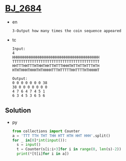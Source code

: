 # [BJ_2684](https://acmicpc.net/problem/2684)

* en

  ```en
  3-Output how many times the coin sequence appeared
  ```

* tc

  ```tc
  Input:
  4
  HHHHHHHHHHHHHHHHHHHHHHHHHHHHHHHHHHHHHHHH
  TTTTTTTTTTTTTTTTTTTTTTTTTTTTTTTTTTTTTTTT
  HHTTTHHTTTHTHHTHHTTHTTTHHHTHTTHTTHTTTHTH
  HTHTHHHTHHHTHTHHHHTTTHTTTTTHHTTTTHTHHHHT

  Output:
  0 0 0 0 0 0 0 38
  38 0 0 0 0 0 0 0
  4 7 6 4 7 4 5 1
  6 3 4 5 3 6 5 6
  ```

## Solution

* py

  ```py
  from collections import Counter
  a = 'TTT TTH THT THH HTT HTH HHT HHH'.split()
  for _ in[0]*int(input()):
    s = input()
    t = Counter(s[i:i+3]for i in range(0, len(s)-2))
    print(*[t[i]for i in a])
  ```

